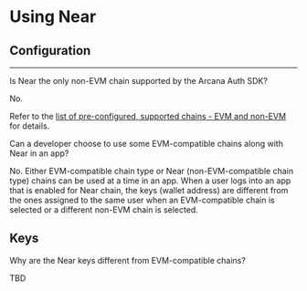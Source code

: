 # Using Near

## Configuration

______________________________________________________________________

Is Near the only non-EVM chain supported by the Arcana Auth SDK?

No.

Refer to the [list of pre-configured, supported chains - EVM and non-EVM](../../web3-stack/chains/) for details.

Can a developer choose to use some EVM-compatible chains along with Near in an app?

No. Either EVM-compatible chain type or Near (non-EVM-compatible chain type) chains can be used at a time in an app. When a user logs into an app that is enabled for Near chain, the keys (wallet address) are different from the ones assigned to the same user when an EVM-compatible chain is selected or a different non-EVM chain is selected.

## Keys

Why are the Near keys different from EVM-compatible chains?

TBD

<!---
MultiversX uses [BLS multi-signature](https://en.wikipedia.org/wiki/BLS_digital_signature) cryptographic keys.

BLS is different from the [secp256k1](https://www.secg.org/sec2-v2.pdf) curve used for EVM-compatible chains.
--->
